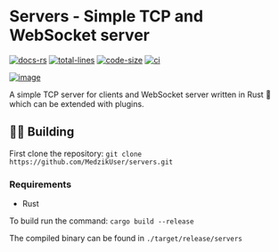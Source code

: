 # Servers - Simple TCP and WebSocket server

[docs-rs]: https://img.shields.io/badge/docs.rs-66c2a5?style=for-the-badge&labelColor=555555&logo=docs.rs
[total-lines]: https://img.shields.io/tokei/lines/github/MedzikUser/servers?style=for-the-badge&logo=github&color=fede00
[code-size]: https://img.shields.io/github/languages/code-size/MedzikUser/servers?style=for-the-badge&color=c8df52&logo=github
[ci]: https://img.shields.io/github/workflow/status/MedzikUser/servers/Rust/main?style=for-the-badge
[image]:https://socialify.git.ci/MedzikUser/servers/image?description=1&font=KoHo&language=1&owner=1&pattern=Circuit%20Board&theme=Light

[![docs-rs]](https://servers.medzik.xyz)
[![total-lines]](https://github.com/MedzikUser/servers)
[![code-size]](https://github.com/MedzikUser/servers)
[![ci]](https://github.com/MedzikUser/servers/actions/workflows/build.yml)

[![image]](https://github.com/MedzikUser/servers)

A simple TCP server for clients and WebSocket server written in Rust 🦀 which can be extended with plugins.

## 👨‍💻 Building

First clone the repository: `git clone https://github.com/MedzikUser/servers.git`

### Requirements
- Rust

To build run the command: `cargo build --release`

The compiled binary can be found in `./target/release/servers`
